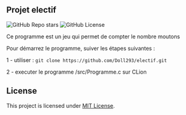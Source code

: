 ## Projet electif

![GitHub Repo stars](https://img.shields.io/github/stars/Doll293/electif)
![GitHub License](https://img.shields.io/github/license/Doll293/electif)

Ce programme est un jeu qui permet de compter le nombre moutons

Pour démarrez le programme, suiver les étapes suivantes :

1 - utiliser : ``git clone https://github.com/Doll293/electif.git``

2 - executer le programme /src/Programme.c sur CLion 


## License

This project is licensed under [MIT License](LICENSE).


